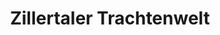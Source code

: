 ---
title: "Zillertaler Trachtenwelt"
url: /gries-brenner/zillertaler-trachtenwelt/
shop: Kleidung
---